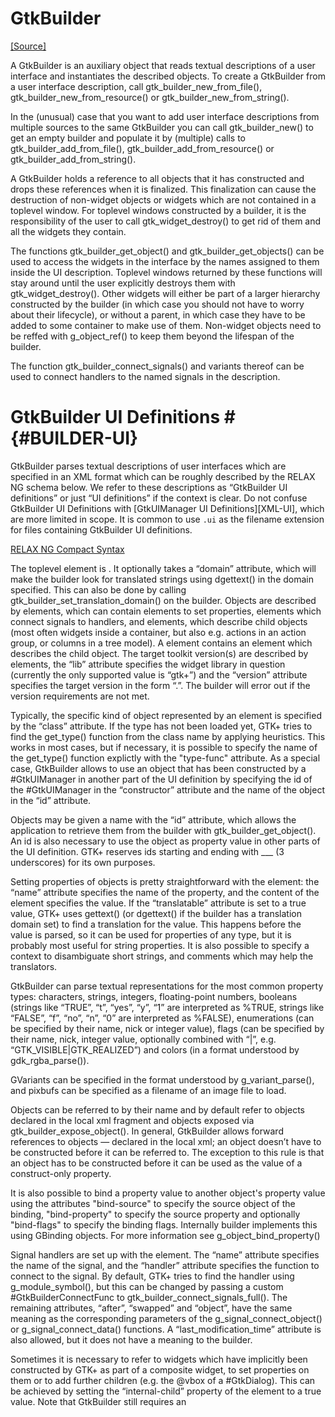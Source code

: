 # GtkBuilder
<span class="source-link">[[Source]](src/gtk3/GtkBuilder.md#L6)</span>

A GtkBuilder is an auxiliary object that reads textual descriptions
of a user interface and instantiates the described objects. To create
a GtkBuilder from a user interface description, call
gtk_builder_new_from_file(), gtk_builder_new_from_resource() or
gtk_builder_new_from_string().

In the (unusual) case that you want to add user interface
descriptions from multiple sources to the same GtkBuilder you can
call gtk_builder_new() to get an empty builder and populate it by
(multiple) calls to gtk_builder_add_from_file(),
gtk_builder_add_from_resource() or gtk_builder_add_from_string().

A GtkBuilder holds a reference to all objects that it has constructed
and drops these references when it is finalized. This finalization can
cause the destruction of non-widget objects or widgets which are not
contained in a toplevel window. For toplevel windows constructed by a
builder, it is the responsibility of the user to call gtk_widget_destroy()
to get rid of them and all the widgets they contain.

The functions gtk_builder_get_object() and gtk_builder_get_objects()
can be used to access the widgets in the interface by the names assigned
to them inside the UI description. Toplevel windows returned by these
functions will stay around until the user explicitly destroys them
with gtk_widget_destroy(). Other widgets will either be part of a
larger hierarchy constructed by the builder (in which case you should
not have to worry about their lifecycle), or without a parent, in which
case they have to be added to some container to make use of them.
Non-widget objects need to be reffed with g_object_ref() to keep them
beyond the lifespan of the builder.

The function gtk_builder_connect_signals() and variants thereof can be
used to connect handlers to the named signals in the description.

# GtkBuilder UI Definitions # {#BUILDER-UI}

GtkBuilder parses textual descriptions of user interfaces which are
specified in an XML format which can be roughly described by the
RELAX NG schema below. We refer to these descriptions as “GtkBuilder
UI definitions” or just “UI definitions” if the context is clear.
Do not confuse GtkBuilder UI Definitions with
[GtkUIManager UI Definitions][XML-UI], which are more limited in scope.
It is common to use `.ui` as the filename extension for files containing
GtkBuilder UI definitions.

[RELAX NG Compact Syntax](https://gitlab.gnome.org/GNOME/gtk/-/blob/gtk-3-24/gtk/gtkbuilder.rnc)

The toplevel element is <interface>. It optionally takes a “domain”
attribute, which will make the builder look for translated strings
using dgettext() in the domain specified. This can also be done by
calling gtk_builder_set_translation_domain() on the builder.
Objects are described by <object> elements, which can contain
<property> elements to set properties, <signal> elements which
connect signals to handlers, and <child> elements, which describe
child objects (most often widgets inside a container, but also e.g.
actions in an action group, or columns in a tree model). A <child>
element contains an <object> element which describes the child object.
The target toolkit version(s) are described by <requires> elements,
the “lib” attribute specifies the widget library in question (currently
the only supported value is “gtk+”) and the “version” attribute specifies
the target version in the form “<major>.<minor>”. The builder will error
out if the version requirements are not met.

Typically, the specific kind of object represented by an <object>
element is specified by the “class” attribute. If the type has not
been loaded yet, GTK+ tries to find the get_type() function from the
class name by applying heuristics. This works in most cases, but if
necessary, it is possible to specify the name of the get_type() function
explictly with the "type-func" attribute. As a special case, GtkBuilder
allows to use an object that has been constructed by a #GtkUIManager in
another part of the UI definition by specifying the id of the #GtkUIManager
in the “constructor” attribute and the name of the object in the “id”
attribute.

Objects may be given a name with the “id” attribute, which allows the
application to retrieve them from the builder with gtk_builder_get_object().
An id is also necessary to use the object as property value in other
parts of the UI definition. GTK+ reserves ids starting and ending
with ___ (3 underscores) for its own purposes.

Setting properties of objects is pretty straightforward with the
<property> element: the “name” attribute specifies the name of the
property, and the content of the element specifies the value.
If the “translatable” attribute is set to a true value, GTK+ uses
gettext() (or dgettext() if the builder has a translation domain set)
to find a translation for the value. This happens before the value
is parsed, so it can be used for properties of any type, but it is
probably most useful for string properties. It is also possible to
specify a context to disambiguate short strings, and comments which
may help the translators.

GtkBuilder can parse textual representations for the most common
property types: characters, strings, integers, floating-point numbers,
booleans (strings like “TRUE”, “t”, “yes”, “y”, “1” are interpreted
as %TRUE, strings like “FALSE”, “f”, “no”, “n”, “0” are interpreted
as %FALSE), enumerations (can be specified by their name, nick or
integer value), flags (can be specified by their name, nick, integer
value, optionally combined with “|”, e.g. “GTK_VISIBLE|GTK_REALIZED”)
and colors (in a format understood by gdk_rgba_parse()).

GVariants can be specified in the format understood by g_variant_parse(),
and pixbufs can be specified as a filename of an image file to load.

Objects can be referred to by their name and by default refer to
objects declared in the local xml fragment and objects exposed via
gtk_builder_expose_object(). In general, GtkBuilder allows forward
references to objects — declared in the local xml; an object doesn’t
have to be constructed before it can be referred to. The exception
to this rule is that an object has to be constructed before it can
be used as the value of a construct-only property.

It is also possible to bind a property value to another object's
property value using the attributes
"bind-source" to specify the source object of the binding,
"bind-property" to specify the source property and optionally
"bind-flags" to specify the binding flags.
Internally builder implements this using GBinding objects.
For more information see g_object_bind_property()

Signal handlers are set up with the <signal> element. The “name”
attribute specifies the name of the signal, and the “handler” attribute
specifies the function to connect to the signal. By default, GTK+ tries
to find the handler using g_module_symbol(), but this can be changed by
passing a custom #GtkBuilderConnectFunc to
gtk_builder_connect_signals_full(). The remaining attributes, “after”,
“swapped” and “object”, have the same meaning as the corresponding
parameters of the g_signal_connect_object() or
g_signal_connect_data() functions. A “last_modification_time”
attribute is also allowed, but it does not have a meaning to the
builder.

Sometimes it is necessary to refer to widgets which have implicitly
been constructed by GTK+ as part of a composite widget, to set
properties on them or to add further children (e.g. the @vbox of
a #GtkDialog). This can be achieved by setting the “internal-child”
property of the <child> element to a true value. Note that GtkBuilder
still requires an <object> element for the internal child, even if it
has already been constructed.

A number of widgets have different places where a child can be added
(e.g. tabs vs. page content in notebooks). This can be reflected in
a UI definition by specifying the “type” attribute on a <child>
The possible values for the “type” attribute are described in the
sections describing the widget-specific portions of UI definitions.

# A GtkBuilder UI Definition

|[
<interface>
  <object class="GtkDialog" id="dialog1">
    <child internal-child="vbox">
      <object class="GtkBox" id="vbox1">
        <property name="border-width">10</property>
        <child internal-child="action_area">
          <object class="GtkButtonBox" id="hbuttonbox1">
            <property name="border-width">20</property>
            <child>
              <object class="GtkButton" id="ok_button">
                <property name="label">gtk-ok</property>
                <property name="use-stock">TRUE</property>
                <signal name="clicked" handler="ok_button_clicked"/>
              </object>
            </child>
          </object>
        </child>
      </object>
    </child>
  </object>
</interface>
]|

Beyond this general structure, several object classes define their
own XML DTD fragments for filling in the ANY placeholders in the DTD
above. Note that a custom element in a <child> element gets parsed by
the custom tag handler of the parent object, while a custom element in
an <object> element gets parsed by the custom tag handler of the object.

These XML fragments are explained in the documentation of the
respective objects.

Additionally, since 3.10 a special <template> tag has been added
to the format allowing one to define a widget class’s components.
See the [GtkWidget documentation][composite-templates] for details.


```pony
class val GtkBuilder is
  GtkWidget ref
```

#### Implements

* [GtkWidget](gtk3-GtkWidget.md) ref

---

## Constructors

### create_from_GtkBuilder
<span class="source-link">[[Source]](src/gtk3/GtkBuilder.md#L195)</span>


```pony
new val create_from_GtkBuilder(
  gtkbuilder: GtkBuilder val,
  glade_id: String val)
: GtkBuilder val^
```
#### Parameters

*   gtkbuilder: [GtkBuilder](gtk3-GtkBuilder.md) val
*   glade_id: [String](builtin-String.md) val

#### Returns

* [GtkBuilder](gtk3-GtkBuilder.md) val^

---

### create_from_GObjectREF
<span class="source-link">[[Source]](src/gtk3/GtkBuilder.md#L198)</span>


```pony
new val create_from_GObjectREF(
  widget': GObjectREF val)
: GtkBuilder val^
```
#### Parameters

*   widget': [GObjectREF](gtk3-..-gobject-GObjectREF.md) val

#### Returns

* [GtkBuilder](gtk3-GtkBuilder.md) val^

---

### never_call_this_constructor_or_else_tm
<span class="source-link">[[Source]](src/gtk3/GtkBuilder.md#L201)</span>


```pony
new val never_call_this_constructor_or_else_tm()
: GtkBuilder val^
```

#### Returns

* [GtkBuilder](gtk3-GtkBuilder.md) val^

---

### create
<span class="source-link">[[Source]](src/gtk3/GtkBuilder.md#L205)</span>


```pony
new val create()
: GtkBuilder val^
```

#### Returns

* [GtkBuilder](gtk3-GtkBuilder.md) val^

---

### new_from_file
<span class="source-link">[[Source]](src/gtk3/GtkBuilder.md#L208)</span>


```pony
new val new_from_file(
  filename_pony: String val)
: GtkBuilder val^
```
#### Parameters

*   filename_pony: [String](builtin-String.md) val

#### Returns

* [GtkBuilder](gtk3-GtkBuilder.md) val^

---

### new_from_resource
<span class="source-link">[[Source]](src/gtk3/GtkBuilder.md#L211)</span>


```pony
new val new_from_resource(
  resource_path_pony: String val)
: GtkBuilder val^
```
#### Parameters

*   resource_path_pony: [String](builtin-String.md) val

#### Returns

* [GtkBuilder](gtk3-GtkBuilder.md) val^

---

### new_from_string
<span class="source-link">[[Source]](src/gtk3/GtkBuilder.md#L214)</span>


```pony
new val new_from_string(
  string_pony: String val,
  length_pony: I64 val)
: GtkBuilder val^
```
#### Parameters

*   string_pony: [String](builtin-String.md) val
*   length_pony: [I64](builtin-I64.md) val

#### Returns

* [GtkBuilder](gtk3-GtkBuilder.md) val^

---

## Public fields

### var widget: [GObjectREF](gtk3-..-gobject-GObjectREF.md) val
<span class="source-link">[[Source]](src/gtk3/GtkBuilder.md#L191)</span>



---

## Public Functions

### gtkwidget
<span class="source-link">[[Source]](src/gtk3/GtkBuilder.md#L193)</span>


```pony
fun box gtkwidget()
: GObjectREF val
```

#### Returns

* [GObjectREF](gtk3-..-gobject-GObjectREF.md) val

---

### add_callback_symbol
<span class="source-link">[[Source]](src/gtk3/GtkBuilder.md#L218)</span>


Adds the @callback_symbol to the scope of @builder under the given @callback_name.

Using this function overrides the behavior of gtk_builder_connect_signals()
for any callback symbols that are added. Using this method allows for better
encapsulation as it does not require that callback symbols be declared in
the global namespace.


```pony
fun box add_callback_symbol(
  callback_name: String val,
  callback_symbol: @{(GObjectREF)} val)
: None val
```
#### Parameters

*   callback_name: [String](builtin-String.md) val
*   callback_symbol: @{(GObjectREF)} val

#### Returns

* [None](builtin-None.md) val

---

### pony_NOT_IMPLEMENTED_YET_add_callback_symbols
<span class="source-link">[[Source]](src/gtk3/GtkBuilder.md#L229)</span>


    A convenience function to add many callbacks instead of calling
gtk_builder_add_callback_symbol() for each symbol.

    {:doh, %{argctype: "const gchar*", argname: "first_callback_name", argtype: "utf8", paramtype: :param, txo: "none"}}
{:doh, %{argctype: "GCallback", argname: "first_callback_symbol", argtype: "GObject.Callback", paramtype: :param, txo: "none"}}
{:doh, %{argctype: "", argname: "...", argtype: "", paramtype: :param, txo: "none"}}
*/


```pony
fun box pony_NOT_IMPLEMENTED_YET_add_callback_symbols()
: None val
```

#### Returns

* [None](builtin-None.md) val

---

### pony_NOT_IMPLEMENTED_YET_add_from_file
<span class="source-link">[[Source]](src/gtk3/GtkBuilder.md#L240)</span>


    Parses a file containing a [GtkBuilder UI definition][BUILDER-UI]
and merges it with the current contents of @builder.

Most users will probably want to use gtk_builder_new_from_file().

If an error occurs, 0 will be returned and @error will be assigned a
#GError from the #GTK_BUILDER_ERROR, #G_MARKUP_ERROR or #G_FILE_ERROR
domain.

It’s not really reasonable to attempt to handle failures of this
call. You should not use this function with untrusted files (ie:
files that are not part of your application). Broken #GtkBuilder
files can easily crash your program, and it’s possible that memory
was leaked leading up to the reported failure. The only reasonable
thing to do when an error is detected is to call g_error().

    {:doh, %{argctype: "const gchar*", argname: "filename", argtype: "utf8", paramtype: :param, txo: "none"}}
*/


```pony
fun box pony_NOT_IMPLEMENTED_YET_add_from_file()
: None val
```

#### Returns

* [None](builtin-None.md) val

---

### pony_NOT_IMPLEMENTED_YET_add_from_resource
<span class="source-link">[[Source]](src/gtk3/GtkBuilder.md#L262)</span>


    Parses a resource file containing a [GtkBuilder UI definition][BUILDER-UI]
and merges it with the current contents of @builder.

Most users will probably want to use gtk_builder_new_from_resource().

If an error occurs, 0 will be returned and @error will be assigned a
#GError from the #GTK_BUILDER_ERROR, #G_MARKUP_ERROR or #G_RESOURCE_ERROR
domain.

It’s not really reasonable to attempt to handle failures of this
call.  The only reasonable thing to do when an error is detected is
to call g_error().

    {:doh, %{argctype: "const gchar*", argname: "resource_path", argtype: "utf8", paramtype: :param, txo: "none"}}
*/


```pony
fun box pony_NOT_IMPLEMENTED_YET_add_from_resource()
: None val
```

#### Returns

* [None](builtin-None.md) val

---

### pony_NOT_IMPLEMENTED_YET_add_from_string
<span class="source-link">[[Source]](src/gtk3/GtkBuilder.md#L281)</span>


    Parses a string containing a [GtkBuilder UI definition][BUILDER-UI]
and merges it with the current contents of @builder.

Most users will probably want to use gtk_builder_new_from_string().

Upon errors 0 will be returned and @error will be assigned a
#GError from the #GTK_BUILDER_ERROR, #G_MARKUP_ERROR or
#G_VARIANT_PARSE_ERROR domain.

It’s not really reasonable to attempt to handle failures of this
call.  The only reasonable thing to do when an error is detected is
to call g_error().

    {:doh, %{argctype: "const gchar*", argname: "buffer", argtype: "utf8", paramtype: :param, txo: "none"}}
{:doh, %{argctype: "gsize", argname: "length", argtype: "gsize", paramtype: :param, txo: "none"}}
*/


```pony
fun box pony_NOT_IMPLEMENTED_YET_add_from_string()
: None val
```

#### Returns

* [None](builtin-None.md) val

---

### pony_NOT_IMPLEMENTED_YET_add_objects_from_file
<span class="source-link">[[Source]](src/gtk3/GtkBuilder.md#L301)</span>


    Parses a file containing a [GtkBuilder UI definition][BUILDER-UI]
building only the requested objects and merges
them with the current contents of @builder.

Upon errors 0 will be returned and @error will be assigned a
#GError from the #GTK_BUILDER_ERROR, #G_MARKUP_ERROR or #G_FILE_ERROR
domain.

If you are adding an object that depends on an object that is not
its child (for instance a #GtkTreeView that depends on its
#GtkTreeModel), you have to explicitly list all of them in @object_ids.

    {:doh, %{argctype: "const gchar*", argname: "filename", argtype: "utf8", paramtype: :param, txo: "none"}}
{:doh, %{argctype: "", argname: "object_ids", argtype: "", paramtype: :param, txo: "none"}}
*/


```pony
fun box pony_NOT_IMPLEMENTED_YET_add_objects_from_file()
: None val
```

#### Returns

* [None](builtin-None.md) val

---

### pony_NOT_IMPLEMENTED_YET_add_objects_from_resource
<span class="source-link">[[Source]](src/gtk3/GtkBuilder.md#L320)</span>


    Parses a resource file containing a [GtkBuilder UI definition][BUILDER-UI]
building only the requested objects and merges
them with the current contents of @builder.

Upon errors 0 will be returned and @error will be assigned a
#GError from the #GTK_BUILDER_ERROR, #G_MARKUP_ERROR or #G_RESOURCE_ERROR
domain.

If you are adding an object that depends on an object that is not
its child (for instance a #GtkTreeView that depends on its
#GtkTreeModel), you have to explicitly list all of them in @object_ids.

    {:doh, %{argctype: "const gchar*", argname: "resource_path", argtype: "utf8", paramtype: :param, txo: "none"}}
{:doh, %{argctype: "", argname: "object_ids", argtype: "", paramtype: :param, txo: "none"}}
*/


```pony
fun box pony_NOT_IMPLEMENTED_YET_add_objects_from_resource()
: None val
```

#### Returns

* [None](builtin-None.md) val

---

### pony_NOT_IMPLEMENTED_YET_add_objects_from_string
<span class="source-link">[[Source]](src/gtk3/GtkBuilder.md#L339)</span>


    Parses a string containing a [GtkBuilder UI definition][BUILDER-UI]
building only the requested objects and merges
them with the current contents of @builder.

Upon errors 0 will be returned and @error will be assigned a
#GError from the #GTK_BUILDER_ERROR or #G_MARKUP_ERROR domain.

If you are adding an object that depends on an object that is not
its child (for instance a #GtkTreeView that depends on its
#GtkTreeModel), you have to explicitly list all of them in @object_ids.

    {:doh, %{argctype: "const gchar*", argname: "buffer", argtype: "utf8", paramtype: :param, txo: "none"}}
{:doh, %{argctype: "gsize", argname: "length", argtype: "gsize", paramtype: :param, txo: "none"}}
{:doh, %{argctype: "", argname: "object_ids", argtype: "", paramtype: :param, txo: "none"}}
*/


```pony
fun box pony_NOT_IMPLEMENTED_YET_add_objects_from_string()
: None val
```

#### Returns

* [None](builtin-None.md) val

---

### connect_signals
<span class="source-link">[[Source]](src/gtk3/GtkBuilder.md#L358)</span>


This method is a simpler variation of gtk_builder_connect_signals_full().
It uses symbols explicitly added to @builder with prior calls to
gtk_builder_add_callback_symbol(). In the case that symbols are not
explicitly added; it uses #GModule’s introspective features (by opening the module %NULL)
to look at the application’s symbol table. From here it tries to match
the signal handler names given in the interface description with
symbols in the application and connects the signals. Note that this
function can only be called once, subsequent calls will do nothing.

Note that unless gtk_builder_add_callback_symbol() is called for
all signal callbacks which are referenced by the loaded XML, this
function will require that #GModule be supported on the platform.

If you rely on #GModule support to lookup callbacks in the symbol table,
the following details should be noted:

When compiling applications for Windows, you must declare signal callbacks
with #G_MODULE_EXPORT, or they will not be put in the symbol table.
On Linux and Unices, this is not necessary; applications should instead
be compiled with the -Wl,--export-dynamic CFLAGS, and linked against
gmodule-export-2.0.


```pony
fun box connect_signals()
: None val
```

#### Returns

* [None](builtin-None.md) val

---

### pony_NOT_IMPLEMENTED_YET_connect_signals_full
<span class="source-link">[[Source]](src/gtk3/GtkBuilder.md#L384)</span>


    This function can be thought of the interpreted language binding
version of gtk_builder_connect_signals(), except that it does not
require GModule to function correctly.

    {:doh, %{argctype: "GtkBuilderConnectFunc", argname: "func", argtype: "BuilderConnectFunc", paramtype: :param, txo: "none"}}
{:doh, %{argctype: "gpointer", argname: "user_data", argtype: "gpointer", paramtype: :param, txo: "none"}}
*/


```pony
fun box pony_NOT_IMPLEMENTED_YET_connect_signals_full()
: None val
```

#### Returns

* [None](builtin-None.md) val

---

### pony_NOT_IMPLEMENTED_YET_expose_object
<span class="source-link">[[Source]](src/gtk3/GtkBuilder.md#L395)</span>


    Add @object to the @builder object pool so it can be referenced just like any
other object built by builder.

    {:doh, %{argctype: "const gchar*", argname: "name", argtype: "utf8", paramtype: :param, txo: "none"}}
{:doh, %{argctype: "GObject*", argname: "gobject", argtype: "GObject.Object", paramtype: :param, txo: "none"}}
*/


```pony
fun box pony_NOT_IMPLEMENTED_YET_expose_object()
: None val
```

#### Returns

* [None](builtin-None.md) val

---

### pony_NOT_IMPLEMENTED_YET_extend_with_template
<span class="source-link">[[Source]](src/gtk3/GtkBuilder.md#L405)</span>


    Main private entry point for building composite container
components from template XML.

This is exported purely to let gtk-builder-tool validate
templates, applications have no need to call this function.

    {:doh, %{argctype: "GType", argname: "template_type", argtype: "GType", paramtype: :param, txo: "none"}}
{:doh, %{argctype: "const gchar*", argname: "buffer", argtype: "utf8", paramtype: :param, txo: "none"}}
{:doh, %{argctype: "gsize", argname: "length", argtype: "gsize", paramtype: :param, txo: "none"}}
*/


```pony
fun box pony_NOT_IMPLEMENTED_YET_extend_with_template()
: None val
```

#### Returns

* [None](builtin-None.md) val

---

### pony_NOT_IMPLEMENTED_YET_get_application
<span class="source-link">[[Source]](src/gtk3/GtkBuilder.md#L419)</span>


    Gets the #GtkApplication associated with the builder.

The #GtkApplication is used for creating action proxies as requested
from XML that the builder is loading.

By default, the builder uses the default application: the one from
g_application_get_default(). If you want to use another application
for constructing proxies, use gtk_builder_set_application().

    {:argctype, "GtkApplication*"}
{:argname, "rv"}
{:argtype, "Application"}
{:paramtype, :param}
{:txo, "none"}
*/


```pony
fun box pony_NOT_IMPLEMENTED_YET_get_application()
: None val
```

#### Returns

* [None](builtin-None.md) val

---

### pony_NOT_IMPLEMENTED_YET_get_object
<span class="source-link">[[Source]](src/gtk3/GtkBuilder.md#L438)</span>


    Gets the object named @name. Note that this function does not
increment the reference count of the returned object.

    {:argctype, "GObject*"}
{:argname, "rv"}
{:argtype, "GObject.Object"}
{:paramtype, :param}
{:txo, "none"}
*/


```pony
fun box pony_NOT_IMPLEMENTED_YET_get_object()
: None val
```

#### Returns

* [None](builtin-None.md) val

---

### pony_NOT_IMPLEMENTED_YET_get_objects
<span class="source-link">[[Source]](src/gtk3/GtkBuilder.md#L451)</span>


    Gets all objects that have been constructed by @builder. Note that
this function does not increment the reference counts of the returned
objects.

    {:argctype, "GSList*"}
{:argname, "rv"}
{:argtype, "GLib.SList"}
{:paramtype, :param}
{:txo, "container"}
*/


```pony
fun box pony_NOT_IMPLEMENTED_YET_get_objects()
: None val
```

#### Returns

* [None](builtin-None.md) val

---

### get_translation_domain
<span class="source-link">[[Source]](src/gtk3/GtkBuilder.md#L465)</span>


Gets the translation domain of @builder.


```pony
fun box get_translation_domain()
: String val
```

#### Returns

* [String](builtin-String.md) val

---

### pony_NOT_IMPLEMENTED_YET_get_type_from_name
<span class="source-link">[[Source]](src/gtk3/GtkBuilder.md#L473)</span>


    Looks up a type by name, using the virtual function that
#GtkBuilder has for that purpose. This is mainly used when
implementing the #GtkBuildable interface on a type.

    {:argctype, "GType"}
{:argname, "rv"}
{:argtype, "GType"}
{:paramtype, :param}
{:txo, "none"}
*/


```pony
fun box pony_NOT_IMPLEMENTED_YET_get_type_from_name()
: None val
```

#### Returns

* [None](builtin-None.md) val

---

### pony_NOT_IMPLEMENTED_YET_lookup_callback_symbol
<span class="source-link">[[Source]](src/gtk3/GtkBuilder.md#L487)</span>


    Fetches a symbol previously added to @builder
with gtk_builder_add_callback_symbols()

This function is intended for possible use in language bindings
or for any case that one might be cusomizing signal connections
using gtk_builder_connect_signals_full()

    {:argctype, "GCallback"}
{:argname, "rv"}
{:argtype, "GObject.Callback"}
{:paramtype, :param}
{:txo, "notpresent"}
*/


```pony
fun box pony_NOT_IMPLEMENTED_YET_lookup_callback_symbol()
: None val
```

#### Returns

* [None](builtin-None.md) val

---

### pony_NOT_IMPLEMENTED_YET_set_application
<span class="source-link">[[Source]](src/gtk3/GtkBuilder.md#L504)</span>


    Sets the application associated with @builder.

You only need this function if there is more than one #GApplication
in your process. @application cannot be %NULL.

    {:doh, %{argctype: "GtkApplication*", argname: "application", argtype: "Application", paramtype: :param, txo: "none"}}
*/


```pony
fun box pony_NOT_IMPLEMENTED_YET_set_application()
: None val
```

#### Returns

* [None](builtin-None.md) val

---

### pony_NOT_IMPLEMENTED_YET_set_translation_domain
<span class="source-link">[[Source]](src/gtk3/GtkBuilder.md#L515)</span>


    Sets the translation domain of @builder.
See #GtkBuilder:translation-domain.

    {:doh, %{argctype: "const gchar*", argname: "domain", argtype: "utf8", paramtype: :param, txo: "none"}}
*/


```pony
fun box pony_NOT_IMPLEMENTED_YET_set_translation_domain()
: None val
```

#### Returns

* [None](builtin-None.md) val

---

### pony_NOT_IMPLEMENTED_YET_value_from_string
<span class="source-link">[[Source]](src/gtk3/GtkBuilder.md#L524)</span>


    This function demarshals a value from a string. This function
calls g_value_init() on the @value argument, so it need not be
initialised beforehand.

This function can handle char, uchar, boolean, int, uint, long,
ulong, enum, flags, float, double, string, #GdkColor, #GdkRGBA and
#GtkAdjustment type values. Support for #GtkWidget type values is
still to come.

Upon errors %FALSE will be returned and @error will be assigned a
#GError from the #GTK_BUILDER_ERROR domain.

    {:doh, %{argctype: "GParamSpec*", argname: "pspec", argtype: "GObject.ParamSpec", paramtype: :param, txo: "none"}}
{:doh, %{argctype: "const gchar*", argname: "string", argtype: "utf8", paramtype: :param, txo: "none"}}
{:doh, %{argctype: "GValue*", argname: "value", argtype: "GObject.Value", paramtype: :param, txo: "none"}}
*/


```pony
fun box pony_NOT_IMPLEMENTED_YET_value_from_string()
: None val
```

#### Returns

* [None](builtin-None.md) val

---

### pony_NOT_IMPLEMENTED_YET_value_from_string_type
<span class="source-link">[[Source]](src/gtk3/GtkBuilder.md#L544)</span>


    Like gtk_builder_value_from_string(), this function demarshals
a value from a string, but takes a #GType instead of #GParamSpec.
This function calls g_value_init() on the @value argument, so it
need not be initialised beforehand.

Upon errors %FALSE will be returned and @error will be assigned a
#GError from the #GTK_BUILDER_ERROR domain.

    {:doh, %{argctype: "GType", argname: "gtype", argtype: "GType", paramtype: :param, txo: "none"}}
{:doh, %{argctype: "const gchar*", argname: "string", argtype: "utf8", paramtype: :param, txo: "none"}}
{:doh, %{argctype: "GValue*", argname: "value", argtype: "GObject.Value", paramtype: :param, txo: "none"}}
*/


```pony
fun box pony_NOT_IMPLEMENTED_YET_value_from_string_type()
: None val
```

#### Returns

* [None](builtin-None.md) val

---

### show_all
<span class="source-link">[[Source]](src/gtk3/GtkWidget.md#L4)</span>


```pony
fun box show_all()
: None val
```

#### Returns

* [None](builtin-None.md) val

---

### destroy
<span class="source-link">[[Source]](src/gtk3/GtkWidget.md#L7)</span>


```pony
fun box destroy()
: None val
```

#### Returns

* [None](builtin-None.md) val

---

### signal_connect\[V: [Any](builtin-Any.md) #share\]
<span class="source-link">[[Source]](src/gtk3/GtkWidget.md#L10)</span>


```pony
fun box signal_connect[V: Any #share](
  detailed_signal: String val,
  c_handler: @{(GObjectREF, V)}[V] val,
  data: V)
: U64 val
```
#### Parameters

*   detailed_signal: [String](builtin-String.md) val
*   c_handler: @{(GObjectREF, V)}[V] val
*   data: V

#### Returns

* [U64](builtin-U64.md) val

---

